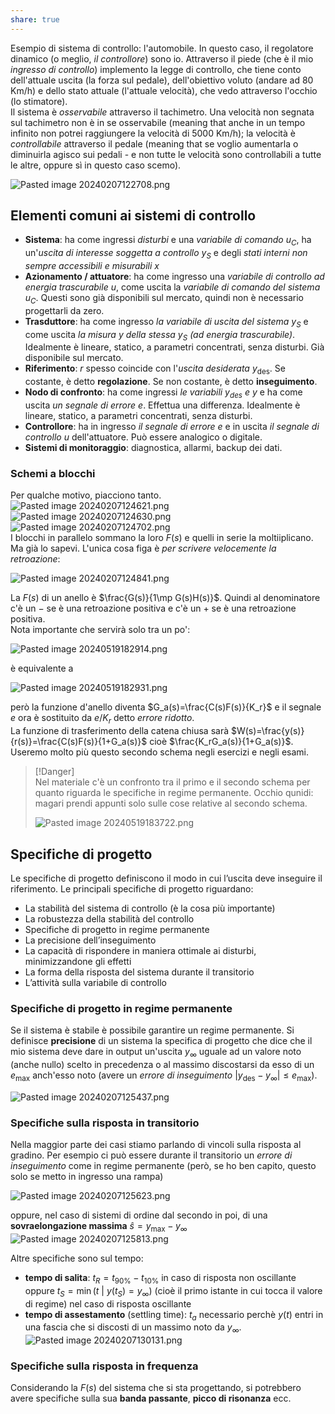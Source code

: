 ```yaml
---  
share: true  
---  
```

Esempio di sistema di controllo: l'automobile. In questo caso, il regolatore dinamico (o meglio, *il controllore*) sono io. Attraverso il piede (che è il mio *ingresso di controllo*) implemento la legge di controllo, che tiene conto dell'attuale uscita (la forza sul pedale), dell'obiettivo voluto (andare ad 80 Km/h) e dello stato attuale (l'attuale velocità), che vedo attraverso l'occhio (lo stimatore).  
Il sistema è *osservabile* attraverso il tachimetro. Una velocità non segnata sul tachimetro non è in se osservabile (meaning that anche in un tempo infinito non potrei raggiungere la velocità di 5000 Km/h); la velocità è *controllabile* attraverso il pedale (meaning that se voglio aumentarla o diminuirla agisco sui pedali - e non tutte le velocità sono controllabili a tutte le altre, oppure sì in questo caso scemo).  
  
![Pasted image 20240207122708.png](./img/Pasted%20image%2020240207122708.png)  
  
## Elementi comuni ai sistemi di controllo  
- **Sistema**: ha come ingressi *disturbi* e una *variabile di comando* $u_C$, ha un'*uscita di interesse soggetta a controllo* $y_S$ e degli *stati interni non sempre accessibili e misurabili* $x$  
- **Azionamento / attuatore**: ha come ingresso una *variabile di controllo ad energia trascurabile* $u$, come uscita la *variabile di comando del sistema* $u_C$. Questi sono già disponibili sul mercato, quindi non è necessario progettarli da zero.  
- **Trasduttore**: ha come ingresso *la variabile di uscita del sistema* $y_S$ e come uscita *la misura $y$ della stessa $y_S$ (ad energia trascurabile)*. Idealmente è lineare, statico, a parametri concentrati, senza disturbi. Già disponibile sul mercato.  
- **Riferimento**: $r$ spesso coincide con l'*uscita desiderata* $y_{\text{des}}$. Se costante, è detto **regolazione**. Se non costante, è detto **inseguimento**.  
- **Nodo di confronto**: ha come ingressi *le variabili $y_{\text{des}}$ e $y$* e ha come uscita *un segnale di errore $e$*. Effettua una differenza. Idealmente è lineare, statico, a parametri concentrati, senza disturbi.   
- **Controllore**: ha in ingresso *il segnale di errore $e$* e in uscita *il segnale di controllo $u$* dell'attuatore. Può essere analogico o digitale.  
- **Sistemi di monitoraggio**: diagnostica, allarmi, backup dei dati.  
### Schemi a blocchi  
Per qualche motivo, piacciono tanto.  
![Pasted image 20240207124621.png](./img/Pasted%20image%2020240207124621.png)![Pasted image 20240207124630.png](./img/Pasted%20image%2020240207124630.png)![Pasted image 20240207124702.png](./img/Pasted%20image%2020240207124702.png)  
I blocchi in parallelo sommano la loro $F(s)$ e quelli in serie la moltiiplicano. Ma già lo sapevi. L'unica cosa figa è *per scrivere velocemente la retroazione*:  
  
![Pasted image 20240207124841.png](./img/Pasted%20image%2020240207124841.png)  
  
La $F(s)$ di un anello è $\frac{G(s)}{1\mp G(s)H(s)}$. Quindi al denominatore c'è un $-$ se è una retroazione positiva e c'è un $+$ se è una retroazione positiva.  
Nota importante che servirà solo tra un po':  
  
![Pasted image 20240519182914.png](./img/Pasted%20image%2020240519182914.png)  
  
è equivalente a   
  
![Pasted image 20240519182931.png](./img/Pasted%20image%2020240519182931.png)  
  
però la funzione d'anello diventa $G_a(s)=\frac{C(s)F(s)}{K_r}$ e il segnale $e$ ora è sostituito da $e/K_r$ detto *errore ridotto*.  
La funzione di trasferimento della catena chiusa sarà $W(s)=\frac{y(s)}{r(s)}=\frac{C(s)F(s)}{1+G_a(s)}$ cioè $\frac{K_rG_a(s)}{1+G_a(s)}$.  
Useremo molto più questo secondo schema negli esercizi e negli esami.  
  
>[!Danger]  
>Nel materiale c'è un confronto tra il primo e il secondo schema per quanto riguarda le specifiche in regime permanente. Occhio qunidi: magari prendi appunti solo sulle cose relative al secondo schema.  
>  
>![Pasted image 20240519183722.png](./img/Pasted%20image%2020240519183722.png)  
  
## Specifiche di progetto  
Le specifiche di progetto definiscono il modo in cui l’uscita deve inseguire il riferimento. Le principali specifiche di progetto riguardano:  
- La stabilità del sistema di controllo (è la cosa più importante)  
- La robustezza della stabilità del controllo  
- Specifiche di progetto in regime permanente  
- La precisione dell’inseguimento  
- La capacità di rispondere in maniera ottimale ai disturbi, minimizzandone gli effetti  
- La forma della risposta del sistema durante il transitorio  
- L’attività sulla variabile di controllo  
### Specifiche di progetto in regime permanente  
Se il sistema è stabile è possibile garantire un regime permanente. Si definisce **precisione** di un sistema la specifica di progetto che dice che il mio sistema deve dare in output un'uscita $y_\infty$ uguale ad un valore noto (anche nullo) scelto in precedenza o al massimo discostarsi da esso di un $e_{\max}$ anch'esso noto (avere un *errore di inseguimento* $|y_{\text{des}}-y_\infty|\le e_{\max}$).  
  
![Pasted image 20240207125437.png](./img/Pasted%20image%2020240207125437.png)  
### Specifiche sulla risposta in transitorio  
Nella maggior parte dei casi stiamo parlando di vincoli sulla risposta al gradino. Per esempio ci può essere durante il transitorio un *errore di inseguimento* come in regime permanente (però, se ho ben capito, questo solo se metto in ingresso una rampa)  
  
![Pasted image 20240207125623.png](./img/Pasted%20image%2020240207125623.png)  
  
oppure, nel caso di sistemi di ordine dal secondo in poi, di una **sovraelongazione massima** $\hat{s}=y_\max-y_\infty$   
![Pasted image 20240207125813.png](./img/Pasted%20image%2020240207125813.png)  
  
Altre specifiche sono sul tempo:  
- **tempo di salita**: $t_R = t_{90\%} − t_{10\%}$ in caso di risposta non oscillante oppure $t_S=\min({t\ |\ y(t_S)=y_\infty})$ (cioè il primo istante in cui tocca il valore di regime) nel caso di risposta oscillante  
- **tempo di assestamento** (settling time): $t_a$ necessario perchè $y(t)$ entri in una fascia che si discosti di un massimo noto da $y_\infty$.  
	  ![Pasted image 20240207130131.png](./img/Pasted%20image%2020240207130131.png)  
### Specifiche sulla risposta in frequenza  
Considerando la $F(s)$ del sistema che si sta progettando, si potrebbero avere specifiche sulla sua **banda passante**, **picco di risonanza** ecc.